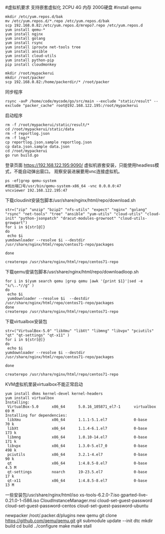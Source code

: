 #虚拟机要求
支持嵌套虚拟化
2CPU
4G 内存
200G硬盘
#install qemu
```
mkdir /etc/yum.repos.d/bak
mv /etc/yum.repos.d/*.repo /etc/yum.repos.d/bak
scp 192.168.0.82:/etc/yum.repos.d/mrepo7.repo /etc/yum.repos.d
yum install qemu-*
yum install nginx
yum install golang
yum install rsync
yum install iproute net-tools tree
yum install ansible
yum install cloud-utils
yum install python-pip
pip install cloudmonkey

mkdir /root/mypackerui
mkdir /root/packer
scp 192.168.0.82:/home/packerdir/* /root/packer
```
同步程序
```
rsync -avP /home/code/mycode/go/src/main --exclude "static/result" --exclude "packer_cache" root@192.168.122.195:/root/mypackerui
```
启动程序
```
rm -f /root/mypackerui/static/result/*
cd /root/mypackerui/static/data
rm -f reportlog.json
rm -f log/*
cp reportlog.json.sample reportlog.json
cp data.json.sample data.json
cd /root/mypackerui
go run build.go
```
登录页面
https://192.168.122.195:9090/
虚拟机嵌套安装，只能使用headless模式，不能自动弹出窗口。
观察安装进展要用vnc连接虚拟机。
```
ps -ef|grep qemu-system  
#找出端口号/usr/bin/qemu-system-x86_64 -vnc 0.0.0.0:47
vncviewer 192.168.122.195:47
```

下载cloudinit安装包脚本/usr/share/nginx/html/repo/download.sh
```
str=("zip" "unzip" "bzip2" "nfs-utils" "expect" "nginx" "golang" "rsync" "net-tools" "tree" "ansible" "yum-utils" "cloud-utils" "cloud-init" "python-jsonpatch" "dracut-modules-growroot" "cloud-utils-growpart") 
for i in ${str[@]} 
do 
 echo $i 
yumdownloader --resolve $i --destdir /usr/share/nginx/html/repo/centos71-repo/packages  
 
done 
 
createrepo /usr/share/nginx/html/repo/centos71-repo 
```
下载qemu安装包脚本/usr/share/nginx/html/repo/downloadloop.sh
```
for i in $(yum search qemu |grep qemu |awk '{print $1}'|sed -e "s/\..*//g" )
do
 echo $i
 yumdownloader --resolve $i  --destdir /usr/share/nginx/html/repo/centos71-repo/packages
done
createrepo /usr/share/nginx/html/repo/centos71-repo
```
下载virtualbox安装包
```
str=("VirtualBox-5.0" "libXmu" "libXt" "libmng" "libvpx" "pciutils" "qt" "qt-settings" "qt-x11" ) 
for i in ${str[@]} 
do 
 echo $i 
yumdownloader --resolve $i --destdir /usr/share/nginx/html/repo/centos71-repo/packages  
 
done 
 
createrepo /usr/share/nginx/html/repo/centos71-repo 
```
KVM虚拟机里装virtualbox不能正常启动
```
yum install dkms kernel-devel kernel-headers
yum install virtualbox
Installing:
 VirtualBox-5.0      x86_64      5.0.16_105871_el7-1      virtualbox       69 M
Installing for dependencies:
 libXmu              x86_64      1.1.1-5.1.el7            0-base           70 k
 libXt               x86_64      1.1.4-6.1.el7            0-base          173 k
 libmng              x86_64      1.0.10-14.el7            0-base          171 k
 libvpx              x86_64      1.3.0-5.el7_0            0-base          498 k
 pciutils            x86_64      3.2.1-4.el7              0-base           90 k
 qt                  x86_64      1:4.8.5-8.el7            0-base          4.5 M
 qt-settings         noarch      19-23.5.el7              0-base           17 k
 qt-x11              x86_64      1:4.8.5-8.el7            0-base           13 M
```

一些安装包/usr/share/nginx/html/iso
xs-tools-6.2.0-7.iso
gparted-live-0.21.0-1-i586.iso
CloudInstanceManager.msi
cloud-set-guest-password
cloud-set-guest-password-centos
cloud-set-guest-password-ubuntu


newpacker
/root/.packer.d/plugins
new qemu
git clone https://github.com/qemu/qemu.git
git submodule update --init dtc
mkdir build
cd build
../configure
make
make stall
